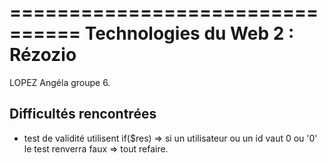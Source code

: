 ================================
Technologies du Web 2 : Rézozio
================================
LOPEZ Angéla groupe 6.

Difficultés rencontrées
-----------------------
* test de validité utilisent if($res) => si un utilisateur ou un id vaut 0 ou '0'
le test renverra faux => tout refaire.
